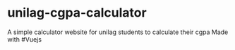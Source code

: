 # unilag-cgpa-calculator
A simple calculator website for unilag students to calculate their cgpa
Made with #Vuejs
